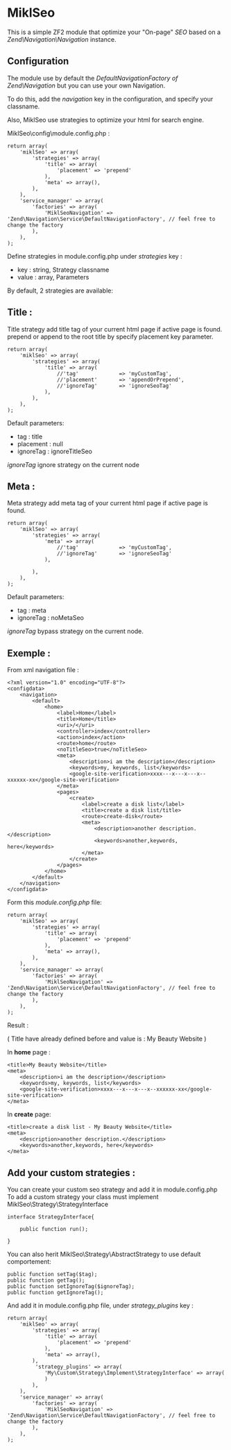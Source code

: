 MiklSeo
==============

This is a simple ZF2 module that optimize your "On-page" *SEO* based on a *Zend\Navigation\Navigation* instance.

Configuration
------------

The module use by default the *DefaultNavigationFactory of Zend\Navigation* but you can use your own Navigation.

To do this, add the *navigation* key in the configuration, and specify your classname. 

Also, MiklSeo use strategies to optimize your html for search engine.

MiklSeo\config\module.config.php :

    return array(
	    'miklSeo' => array(
	        'strategies' => array(
	            'title' => array(
	                'placement' => 'prepend'
	            ),
	            'meta' => array(),
	        ),
	    ),
	    'service_manager' => array(
	        'factories' => array(
	            'MiklSeoNavigation' => 'Zend\Navigation\Service\DefaultNavigationFactory', // feel free to change the factory
	        ),
	    ),
	);

Define strategies in module.config.php under *strategies* key :

- key : string, Strategy classname
- value : array, Parameters 

By default, 2 strategies are available:


Title :
----------

Title strategy add title tag of your current html page if active page is found.
prepend or append to the root title by specify placement key parameter.

    return array(
    	'miklSeo' => array(	 		
    		'strategies' => array(	
    			'title' => array(
    				//'tag'             => 'myCustomTag',
					//'placement'       => 'appendOrPrepend',
					//'ignoreTag'       => 'ignoreSeoTag'
    			),
    		),
    	),
	);

Default parameters:

- tag : title
- placement : null
- ignoreTag : ignoreTitleSeo

*ignoreTag* ignore strategy on the current node

Meta :
----------

Meta strategy add meta tag of your current html page if active page is found.

	return array(
	    'miklSeo' => array(	 		
	    	'strategies' => array(
		    	'meta' => array(
		    		//'tag'             => 'myCustomTag',
					//'ignoreTag'       => 'ignoreSeoTag'			
		    	),
		    	
	    	),
	    ),
	);
	
Default parameters:

- tag : meta
- ignoreTag : noMetaSeo	

*ignoreTag* bypass strategy on the current node.

## Exemple : ##

From xml navigation file :

	<?xml version="1.0" encoding="UTF-8"?>
	<configdata>
	    <navigation>
	        <default>
	        	<home>
	            	<label>Home</label>
	            	<title>Home</title>
	            	<uri>/</uri>
	            	<controller>index</controller>
	            	<action>index</action>  
	            	<route>home</route>
	           	 	<noTitleSeo>true</noTitleSeo>
	           	 	<meta>
	            		<description>i am the description</description>
	            		<keywords>my, keywords, list</keywords>
						<google-site-verification>xxxx---x---x---x--xxxxxx-xx</google-site-verification>
					</meta>
					<pages>
						<create>                
	                      	<label>create a disk list</label>
	                      	<title>create a disk list/title>
	                      	<route>create-disk</route>
	                      	<meta>
	                      		<description>another description.</description>
	                      		<keywords>another,keywords, here</keywords>                
	                	  	</meta>
	     				</create>
					</pages>
				</home>
	        </default>           
	    </navigation>   
	</configdata>

Form this *module.config.php* file:

	return array(
	    'miklSeo' => array(
	        'strategies' => array(
	            'title' => array(
	                'placement' => 'prepend'
	            ),
	            'meta' => array(),
	        ),
	    ),
	    'service_manager' => array(
	        'factories' => array(
	            'MiklSeoNavigation' => 'Zend\Navigation\Service\DefaultNavigationFactory', // feel free to change the factory
	        ),
	    ),
	);

Result :

( Title have already defined before and value is : My Beauty Website )

In **home** page :

	<title>My Beauty Website</title>
	<meta>
		<description>i am the description</description>
	    <keywords>my, keywords, list</keywords>
		<google-site-verification>xxxx---x---x---x--xxxxxx-xx</google-site-verification>
	</meta>

In **create** page:

	<title>create a disk list - My Beauty Website</title>
	<meta>
		<description>another description.</description>
	    <keywords>another,keywords, here</keywords>
	</meta>


## Add your custom strategies : ##

You can create your custom seo strategy and add it in module.config.php
To add a custom strategy your class must implement MiklSeo\Strategy\StrategyInterface

	interface StrategyInterface{

		public function run();
		
	}

You can also herit MiklSeo\Strategy\AbstractStrategy to use default comportement: 

	public function setTag($tag);
	public function getTag();	
	public function setIgnoreTag($ignoreTag);
	public function getIgnoreTag();
	
And add it in module.config.php file, under *strategy_plugins* key :

	return array(
	    'miklSeo' => array(
	        'strategies' => array(
	            'title' => array(
	                'placement' => 'prepend'
	            ),
	            'meta' => array(),
	        ),
			 'strategy_plugins' => array(
				'My\Custom\Strategy\Implement\StrategyInterface' => array(
				)
			),
	    ),
	    'service_manager' => array(
	        'factories' => array(
	            'MiklSeoNavigation' => 'Zend\Navigation\Service\DefaultNavigationFactory', // feel free to change the factory
	        ),
	    ),
	);
